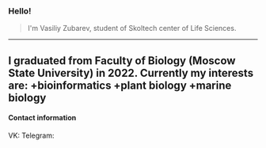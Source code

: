 ### Hello!
>I'm Vasiliy Zubarev, student of Skoltech center of Life Sciences.
---
I graduated from Faculty of Biology (Moscow State University) in 2022. 
Currently my interests are:
+bioinformatics
+plant biology
+marine biology
---
#### Contact information
VK: 
Telegram: 



